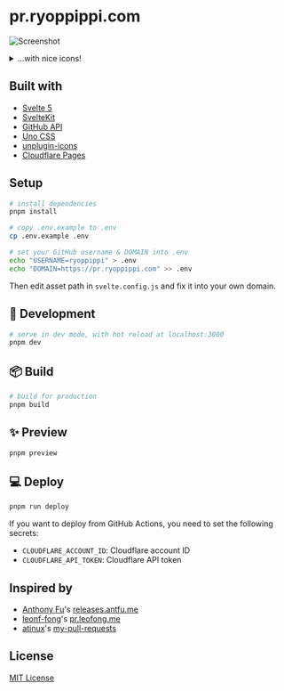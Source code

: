# pr.ryoppippi.com

![Screenshot](https://github.com/user-attachments/assets/aeb193b5-7afe-4ef2-8078-28f54249f490)

<details>
<summary>...with nice icons!</summary>

https://github.com/user-attachments/assets/d29e0e35-05d5-4271-96dd-981fe29c1f64

</details>

## Built with

- [Svelte 5](https://svelte.dev/)
- [SvelteKit](https://kit.svelte.dev/)
- [GitHub API](https://docs.github.com/en/rest)
- [Uno CSS](https://unocss.dev/)
- [unplugin-icons](https://github.com/unplugin/unplugin-icons)
- [Cloudflare Pages](https://pages.cloudflare.com/)

## Setup

```bash
# install dependencies
pnpm install

# copy .env.example to .env
cp .env.example .env

# set your GitHub username & DOMAIN into .env
echo "USERNAME=ryoppippi" > .env
echo "DOMAIN=https://pr.ryoppippi.com" >> .env
```

Then edit asset path in `svelte.config.js` and fix it into your own domain.

## 🔧 Development

```bash
# serve in dev mode, with hot reload at localhost:3000
pnpm dev
```

## 📦 Build

```bash
# build for production
pnpm build
```

## ✨ Preview

```bash
pnpm preview
```

## 💻 Deploy

```bash
pnpm run deploy
```

If you want to deploy from GitHub Actions, you need to set the following secrets:

- `CLOUDFLARE_ACCOUNT_ID`: Cloudflare account ID
- `CLOUDFLARE_API_TOKEN`: Cloudflare API token

## Inspired by

- [Anthony Fu](https://github.com/antfu)'s [releases.antfu.me](https://github.com/antfu/releases.antfu.me)
- [leonf-fong](https://github.com/leon-fong)'s [pr.leofong.me](https://github.com/leon-fong/prs)
- [atinux](https://github.com/atinux)'s [my-pull-requests](https://github.com/atinux/my-pull-requests)

## License

[MIT License](./LICENSE)
